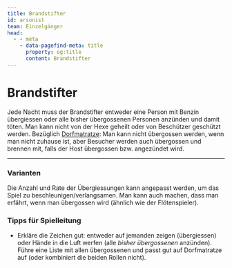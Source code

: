```yaml
---
title: Brandstifter
id: arsonist
team: Einzelgänger
head:
  - - meta
    - data-pagefind-meta: title
      property: og:title
      content: Brandstifter
---
```


# Brandstifter <TeamBadge team="Einzelgänger" />

Jede Nacht muss der Brandstifter entweder eine Person mit Benzin übergiessen oder alle bisher übergossenen Personen anzünden und damit töten. Man kann nicht von der Hexe geheilt oder von Beschützer geschützt werden. Bezüglich [Dorfmatratze](/rollen/dorfmatratze): Man kann nicht übergossen werden, wenn man nicht zuhause ist, aber Besucher werden auch übergossen und brennen mit, falls der Host übergossen bzw. angezündet wird.

---

### Varianten
Die Anzahl und Rate der Übergiessungen kann angepasst werden, um das Spiel zu beschleunigen/verlangsamen. Man kann auch machen, dass man erfährt, wenn man übergossen wird (ähnlich wie der Flötenspieler).

### Tipps für Spielleitung
- Erkläre die Zeichen gut: entweder auf jemanden zeigen (übergiessen) oder Hände in die Luft werfen (alle _bisher übergossenen_ anzünden). Führe eine Liste mit allen übergossenen und passt gut auf Dorfmatratze auf (oder kombiniert die beiden Rollen nicht).